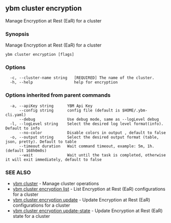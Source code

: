 ## ybm cluster encryption

Manage Encryption at Rest (EaR) for a cluster

### Synopsis

Manage Encryption at Rest (EaR) for a cluster

```
ybm cluster encryption [flags]
```

### Options

```
  -c, --cluster-name string   [REQUIRED] The name of the cluster.
  -h, --help                  help for encryption
```

### Options inherited from parent commands

```
  -a, --apiKey string      YBM Api Key
      --config string      config file (default is $HOME/.ybm-cli.yaml)
      --debug              Use debug mode, same as --logLevel debug
  -l, --logLevel string    Select the desired log level format(info). Default to info
      --no-color           Disable colors in output , default to false
  -o, --output string      Select the desired output format (table, json, pretty). Default to table
      --timeout duration   Wait command timeout, example: 5m, 1h. (default 168h0m0s)
      --wait               Wait until the task is completed, otherwise it will exit immediately, default to false
```

### SEE ALSO

* [ybm cluster](ybm_cluster.md)	 - Manage cluster operations
* [ybm cluster encryption list](ybm_cluster_encryption_list.md)	 - List Encryption at Rest (EaR) configurations for a cluster
* [ybm cluster encryption update](ybm_cluster_encryption_update.md)	 - Update Encryption at Rest (EaR) configurations for a cluster
* [ybm cluster encryption update-state](ybm_cluster_encryption_update-state.md)	 - Update Encryption at Rest (EaR) state for a cluster

